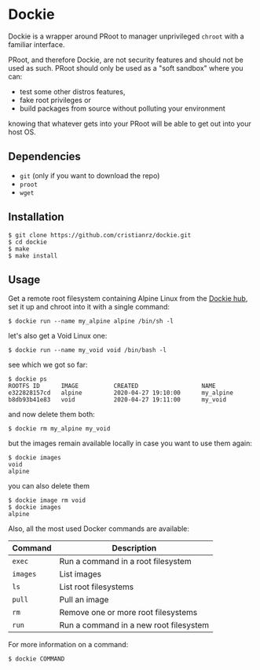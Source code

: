 # Dockie

Dockie is a wrapper around PRoot to manager unprivileged `chroot` with a
familiar interface.

PRoot, and therefore Dockie, are not security features and should not be used
as such. PRoot should only be used as a "soft sandbox" where you can:

* test some other distros features,
* fake root privileges or
* build packages from source without polluting your environment

knowing that whatever gets into your PRoot will be able to get out into your
host OS.

## Dependencies

* `git` (only if you want to download the repo)
* `proot`
* `wget`

## Installation

```
$ git clone https://github.com/cristianrz/dockie.git
$ cd dockie
$ make
$ make install
```

## Usage

Get a remote root filesystem containing Alpine Linux from the
[Dockie hub](https://github.com/cristianrz/dockie-hub/tree/master/library),
set it up and chroot into it with a single command:

```
$ dockie run --name my_alpine alpine /bin/sh -l
```

let's also get a Void Linux one:

```
$ dockie run --name my_void void /bin/bash -l
```

see which we got so far:

```
$ dockie ps
ROOTFS ID      IMAGE          CREATED                  NAME
e322828157cd   alpine         2020-04-27 19:10:00      my_alpine
b8db93b41e83   void           2020-04-27 19:11:00      my_void
```

and now delete them both:

```
$ dockie rm my_alpine my_void
```

but the images remain available locally in case you want to use them again:

```
$ dockie images
void
alpine
```

you can also delete them

```
$ dockie image rm void
$ dockie images
alpine
```

Also, all the most used Docker commands are available:

| **Command** | **Description**                        |
| ---         | ---                                    |
| `exec`      | Run a command in a root filesystem     |
| `images`    | List images                            |
| `ls`        | List root filesystems                  |
| `pull`      | Pull an image                          |
| `rm`        | Remove one or more root filesystems    |
| `run`       | Run a command in a new root filesystem |

For more information on a command:

```
$ dockie COMMAND
```
